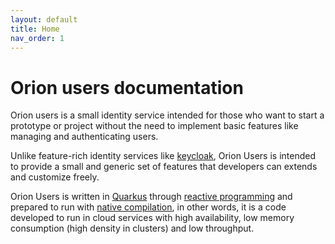 ```yaml
---
layout: default
title: Home
nav_order: 1
---
```


# Orion users documentation

Orion users is a small identity service intended for those who want to start a
prototype or project without the need to implement basic features like
managing and authenticating users.

Unlike feature-rich identity services like [keycloak](https://www.keycloak.org),
Orion Users is intended to provide a small and generic set of features that
developers can extends and customize freely.

Orion Users is written in [Quarkus](https://quarkus.io) through [reactive
programming](https://quarkus.io/guides/getting-started-reactive) and prepared to
run with [native compilation](https://quarkus.io/guides/building-native-image),
in other words, it is a code developed to run in cloud services with high
availability, low memory consumption (high density in clusters) and low
throughput.
